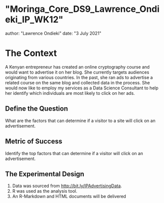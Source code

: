 # "Moringa_Core_DS9_Lawrence_Ondieki_IP_WK12"
author: "Lawrence Ondieki"
date: "3 July 2021"

# The Context
A Kenyan entrepreneur has created an online cryptography course and would want to advertise it on her blog. She currently targets audiences originating from various countries. In the past, she ran ads to advertise a related course on the same blog and collected data in the process. She would now like to employ my services as a Data Science Consultant to help her identify which individuals are most likely to click on her ads.

## Define the Question
What are the factors that can determine if a visitor to a site will click on an advertisement.

## Metric of Success
Identify the top factors that can determine if a visitor will click on an advertisement.

## The Experimental Design
1. Data was sourced from http://bit.ly/IPAdvertisingData. <br>
2. R was used as the analysis tool.<br>
3. An R-Markdown and HTML documents will be delivered <br>
